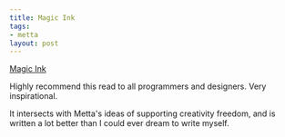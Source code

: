 ```yaml
--- 
title: Magic Ink
tags: 
- metta
layout: post
---
```

[Magic Ink](http://worrydream.com/MagicInk/)

Highly recommend this read to all programmers and designers. Very
inspirational.

It intersects with Metta's ideas of supporting creativity freedom, and is
written a lot better than I could ever dream to write myself.

